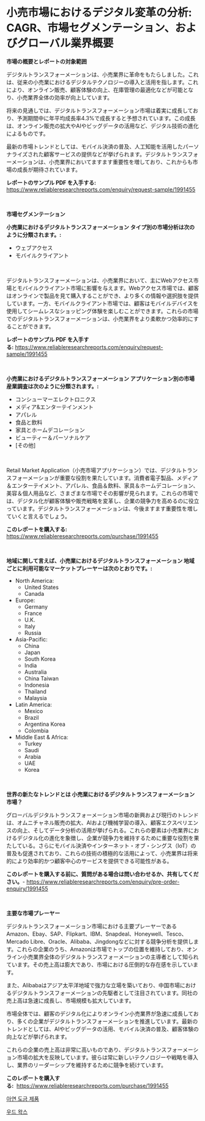 <p><h1>小売市場におけるデジタル変革の分析: CAGR、市場セグメンテーション、およびグローバル業界概要</h1></p><p><strong>市場の概要とレポートの対象範囲</strong></p>
<p><p>デジタルトランスフォーメーションは、小売業界に革命をもたらしました。これは、従来の小売業におけるデジタルテクノロジーの導入と活用を指します。これにより、オンライン販売、顧客体験の向上、在庫管理の最適化などが可能となり、小売業界全体の効率が向上しています。</p><p>将来の見通しでは、デジタルトランスフォーメーション市場は着実に成長しており、予測期間中に年平均成長率4.3%で成長すると予想されています。この成長は、オンライン販売の拡大やAIやビッグデータの活用など、デジタル技術の進化によるものです。</p><p>最新の市場トレンドとしては、モバイル決済の普及、人工知能を活用したパーソナライズされた顧客サービスの提供などが挙げられます。デジタルトランスフォーメーションは、小売業界においてますます重要性を増しており、これからも市場の成長が期待されています。</p></p>
<p><strong>レポートのサンプル PDF を入手する:</strong> <a href="https://www.reliableresearchreports.com/enquiry/request-sample/1991455">https://www.reliableresearchreports.com/enquiry/request-sample/1991455</a></p>
<p>&nbsp;</p>
<p><strong>市場セグメンテーション</strong></p>
<p><strong>小売業におけるデジタルトランスフォーメーション タイプ別の市場分析は次のように分類されます。:</strong></p>
<p><ul><li>ウェブアクセス</li><li>モバイルクライアント</li></ul></p>
<p>&nbsp;</p>
<p><p>デジタルトランスフォーメーションは、小売業界において、主にWebアクセス市場とモバイルクライアント市場に影響を与えます。Webアクセス市場では、顧客はオンラインで製品を見て購入することができ、より多くの情報や選択肢を提供しています。一方、モバイルクライアント市場では、顧客はモバイルデバイスを使用してシームレスなショッピング体験を楽しむことができます。これらの市場でのデジタルトランスフォーメーションは、小売業界をより柔軟かつ効率的にすることができます。</p></p>
<p><strong>レポートのサンプル PDF を入手する:</strong>&nbsp;<a href="https://www.reliableresearchreports.com/enquiry/request-sample/1991455">https://www.reliableresearchreports.com/enquiry/request-sample/1991455</a></p>
<p>&nbsp;</p>
<p><strong> 小売業におけるデジタルトランスフォーメーション アプリケーション別の市場産業調査は次のように分類されます。:</strong></p>
<p><ul><li>コンシューマーエレクトロニクス</li><li>メディア&エンターテインメント</li><li>アパレル</li><li>食品と飲料</li><li>家具とホームデコレーション</li><li>ビューティー＆パーソナルケア</li><li>[その他]</li></ul></p>
<p>&nbsp;</p>
<p><p>Retail Market Application（小売市場アプリケーション）では、デジタルトランスフォーメーションが重要な役割を果たしています。消費者電子製品、メディア＆エンターテイメント、アパレル、食品＆飲料、家具＆ホームデコレーション、美容＆個人用品など、さまざまな市場でその影響が見られます。これらの市場では、デジタル化が顧客体験や販売戦略を変革し、企業の競争力を高めるのに役立っています。デジタルトランスフォーメーションは、今後ますます重要性を増していくと言えるでしょう。</p></p>
<p><strong>このレポートを購入する:</strong>&nbsp; <a href="https://www.reliableresearchreports.com/purchase/1991455">https://www.reliableresearchreports.com/purchase/1991455</a></p>
<p>&nbsp;</p>
<p><strong>地域に関して言えば、小売業におけるデジタルトランスフォーメーション 地域ごとに利用可能なマーケットプレーヤーは次のとおりです。:</strong></p>
<p><ul>
    <li>
        North America:
        <ul>
            <li>United States</li>
            <li>Canada</li>
        </ul>
    </li>
    <li>
        Europe:
        <ul>
            <li>Germany</li>
            <li>France</li>
            <li>U.K.</li>
            <li>Italy</li>
            <li>Russia</li>
        </ul>
    </li>
    <li>
        Asia-Pacific:
        <ul>
            <li>China</li>
            <li>Japan</li>
            <li>South Korea</li>
            <li>India</li>
            <li>Australia</li>
            <li>China Taiwan</li>
            <li>Indonesia</li>
            <li>Thailand</li>
            <li>Malaysia</li>
        </ul>
    </li>
    <li>
        Latin America:
        <ul>
            <li>Mexico</li>
            <li>Brazil</li>
            <li>Argentina Korea</li>
            <li>Colombia</li>
        </ul>
    </li>
    <li>
        Middle East & Africa:
        <ul>
            <li>Turkey</li>
            <li>Saudi</li>
            <li>Arabia</li>
            <li>UAE</li>
            <li>Korea</li>
        </ul>
    </li>
    </ul></p>
<p>&nbsp;</p>
<p><strong>世界の新たなトレンドとは 小売業におけるデジタルトランスフォーメーション 市場？</strong></p>
<p><p>グローバルデジタルトランスフォーメーション市場の新興および現行のトレンドは、オムニチャネル販売の拡大、AIおよび機械学習の導入、顧客エクスペリエンスの向上、そしてデータ分析の活用が挙げられる。これらの要素は小売業界におけるデジタル化の進化を象徴し、企業が競争力を維持するために重要な役割を果たしている。さらにモバイル決済やインターネット・オブ・シングス（IoT）の普及も促進されており、これらの技術の積極的な活用によって、小売業界は将来的により効率的かつ顧客中心のサービスを提供できる可能性がある。</p></p>
<p><strong>このレポートを購入する前に、質問がある場合は問い合わせるか、共有してください。</strong>- <a href="https://www.reliableresearchreports.com/enquiry/pre-order-enquiry/1991455">https://www.reliableresearchreports.com/enquiry/pre-order-enquiry/1991455</a></p>
<p>&nbsp;</p>
<p><strong>主要な市場プレーヤー</strong></p>
<p><p>デジタルトランスフォーメーション市場における主要プレーヤーであるAmazon、Ebay、SAP、Flipkart、IBM、Snapdeal、Honeywell、Tesco、Mercado Libre、Oracle、Alibaba、Jingdongなどに対する競争分析を提供します。これらの企業のうち、Amazonは市場でトップの位置を維持しており、オンライン小売業界全体のデジタルトランスフォーメーションの主導者として知られています。その売上高は膨大であり、市場における圧倒的な存在感を示しています。</p><p>また、Alibabaはアジア太平洋地域で強力な立場を築いており、中国市場におけるデジタルトランスフォーメーションの先駆者として注目されています。同社の売上高は急速に成長し、市場規模も拡大しています。</p><p>市場全体では、顧客のデジタル化によりオンライン小売業界が急速に成長しており、多くの企業がデジタルトランスフォーメーションを推進しています。最新のトレンドとしては、AIやビッグデータの活用、モバイル決済の普及、顧客体験の向上などが挙げられます。</p><p>これらの企業の売上高は非常に高いものであり、デジタルトランスフォーメーション市場の拡大を反映しています。彼らは常に新しいテクノロジーや戦略を導入し、業界のリーダーシップを維持するために競争を続けています。</p></p>
<p><strong>このレポートを購入する:</strong>&nbsp;&nbsp;<a href="https://www.reliableresearchreports.com/purchase/1991455">https://www.reliableresearchreports.com/purchase/1991455</a></p>
<p><p><a href="https://medium.com/@munchkin678568/%EC%95%84%EC%97%B0%EB%8F%84%EA%B8%88-%EC%A0%9C%ED%92%88-%EC%8B%9C%EC%9E%A5-%EC%A2%85%EB%A5%98-%EC%9D%91%EC%9A%A9-%EB%B0%8F-%EC%A7%80%EB%A6%AC%EC%97%90-%EB%8C%80%ED%95%9C-%ED%8F%AC%EA%B4%84%EC%A0%81%EC%9D%B8-%ED%8F%89%EA%B0%80-1dbc3e37deee">아연 도금 제품</a></p><p><a href="https://medium.com/@alexemumu2022/%EB%AA%A9%EC%9E%AC-%EC%99%81%EC%8A%A4-%EC%8B%9C%EC%9E%A5-%EC%A1%B0%EC%82%AC-%EB%B3%B4%EA%B3%A0%EC%84%9C-%EA%B7%B8-%EC%97%AD%EC%82%AC-%EB%B0%8F-2024%EB%85%84%EB%B6%80%ED%84%B0-2031%EB%85%84%EA%B9%8C%EC%A7%80%EC%9D%98-%EC%98%88%EC%B8%A1-1c3d76bafc3f">우드 왁스</a></p></p>
